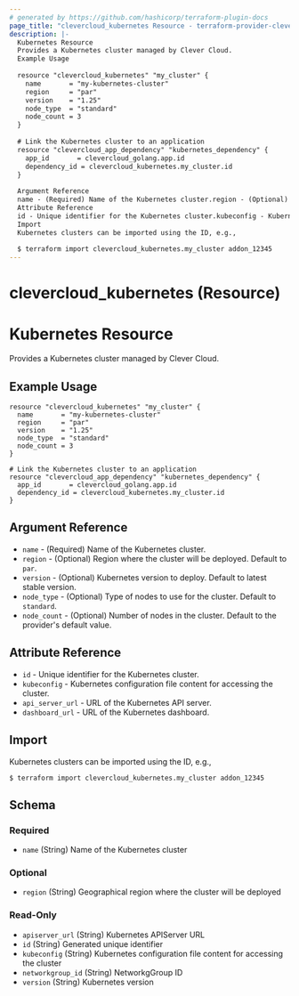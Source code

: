 ```yaml
---
# generated by https://github.com/hashicorp/terraform-plugin-docs
page_title: "clevercloud_kubernetes Resource - terraform-provider-clevercloud"
description: |-
  Kubernetes Resource
  Provides a Kubernetes cluster managed by Clever Cloud.
  Example Usage
  
  resource "clevercloud_kubernetes" "my_cluster" {
    name       = "my-kubernetes-cluster"
    region     = "par"
    version    = "1.25"
    node_type  = "standard"
    node_count = 3
  }
  
  # Link the Kubernetes cluster to an application
  resource "clevercloud_app_dependency" "kubernetes_dependency" {
    app_id       = clevercloud_golang.app.id
    dependency_id = clevercloud_kubernetes.my_cluster.id
  }
  
  Argument Reference
  name - (Required) Name of the Kubernetes cluster.region - (Optional) Region where the cluster will be deployed. Default to par.version - (Optional) Kubernetes version to deploy. Default to latest stable version.node_type - (Optional) Type of nodes to use for the cluster. Default to standard.node_count - (Optional) Number of nodes in the cluster. Default to the provider's default value.
  Attribute Reference
  id - Unique identifier for the Kubernetes cluster.kubeconfig - Kubernetes configuration file content for accessing the cluster.api_server_url - URL of the Kubernetes API server.dashboard_url - URL of the Kubernetes dashboard.
  Import
  Kubernetes clusters can be imported using the ID, e.g.,
  
  $ terraform import clevercloud_kubernetes.my_cluster addon_12345
---
```


# clevercloud_kubernetes (Resource)

# Kubernetes Resource

Provides a Kubernetes cluster managed by Clever Cloud.

## Example Usage

```hcl
resource "clevercloud_kubernetes" "my_cluster" {
  name       = "my-kubernetes-cluster"
  region     = "par"
  version    = "1.25"
  node_type  = "standard"
  node_count = 3
}

# Link the Kubernetes cluster to an application
resource "clevercloud_app_dependency" "kubernetes_dependency" {
  app_id       = clevercloud_golang.app.id
  dependency_id = clevercloud_kubernetes.my_cluster.id
}
```

## Argument Reference

* `name` - (Required) Name of the Kubernetes cluster.
* `region` - (Optional) Region where the cluster will be deployed. Default to `par`.
* `version` - (Optional) Kubernetes version to deploy. Default to latest stable version.
* `node_type` - (Optional) Type of nodes to use for the cluster. Default to `standard`.
* `node_count` - (Optional) Number of nodes in the cluster. Default to the provider's default value.

## Attribute Reference

* `id` - Unique identifier for the Kubernetes cluster.
* `kubeconfig` - Kubernetes configuration file content for accessing the cluster.
* `api_server_url` - URL of the Kubernetes API server.
* `dashboard_url` - URL of the Kubernetes dashboard.

## Import

Kubernetes clusters can be imported using the ID, e.g.,

```
$ terraform import clevercloud_kubernetes.my_cluster addon_12345
```



<!-- schema generated by tfplugindocs -->
## Schema

### Required

- `name` (String) Name of the Kubernetes cluster

### Optional

- `region` (String) Geographical region where the cluster will be deployed

### Read-Only

- `apiserver_url` (String) Kubernetes APIServer URL
- `id` (String) Generated unique identifier
- `kubeconfig` (String) Kubernetes configuration file content for accessing the cluster
- `networkgroup_id` (String) NetworkgGroup ID
- `version` (String) Kubernetes version
